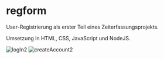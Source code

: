 # regform
User-Registrierung als erster Teil eines Zeiterfassungsprojekts.

Umsetzung in HTML, CSS, JavaScript und NodeJS.


![logIn2](https://github.com/mikajed/regform/assets/84669111/7265a497-8256-4658-a505-db30dfe7a352)
![createAccount2](https://github.com/mikajed/regform/assets/84669111/552f2c75-a06e-47f5-99af-f4ed9a2cb34b)
